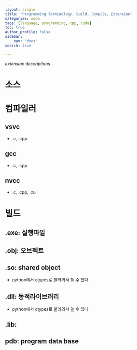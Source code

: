 ```yaml
---
layout: single
title: "Programming Terminology, Build, Compile, Extension"
categories: cuda
tags: [language, programming, cpp, cuda]
toc: true
author_profile: false
sidebar:
    nav: "docs"
search: true

---
```


*extension descriptions*

# 소스

# 컴파일러
## vsvc
- .c, .cpp

## gcc
- .c, .cpp

## nvcc
- .c, .cpp, .cu

# 빌드

## .exe: 실행파일

## .obj: 오브젝트

## .so: shared object
- python에서 ctypes로 불러와서 쓸 수 있다

## .dll: 동적라이브러리
- python에서 ctypes로 불러와서 쓸 수 있다

## .lib:

## pdb: program data base





